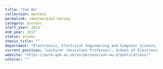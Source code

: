 ```yaml
---
title: "Yun Wu"
collection: mentees
permalink: /mentee/paul-harvey
category: postdoc
start_year: 2014
end_year: 2017
status: alumni
thesis_title: ""
department: "Electronics, Electrical Engineering and Computer Science, Queens University Belfast"
current_position: "Lecturer (Assistant Professor), School of Electronics, Electrical Engineering and Computer Science, Queen's University Belfast"  # You can fill this from LinkedIn
website: "https://pure.qub.ac.uk/en/persons/yun-wu-2/publications/"
scholar: ""
---
```

